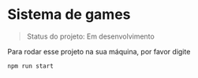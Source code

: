 # Sistema de games

>Status do projeto: Em desenvolvimento

Para rodar esse projeto na sua máquina, por favor digite
```
npm run start

```
